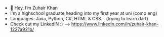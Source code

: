 - 👋 Hey, I’m Zuhair Khan
- I'm a highschool graduate heading into my first year at uni (comp eng)
- Languages: Java, Python, C#, HTML & CSS... (trying to learn dart)
- Check out my LinkedIN :) --> https://www.linkedin.com/in/zuhair-khan-1227a921b/

